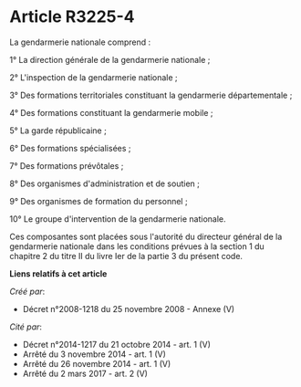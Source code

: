 # Article R3225-4

La gendarmerie nationale comprend :

1° La direction générale de la gendarmerie nationale ;

2° L'inspection de la gendarmerie nationale ;

3° Des formations territoriales constituant la gendarmerie départementale ;

4° Des formations constituant la gendarmerie mobile ;

5° La garde républicaine ;

6° Des formations spécialisées ;

7° Des formations prévôtales ;

8° Des organismes d'administration et de soutien ;

9° Des organismes de formation du personnel ;

10° Le groupe d'intervention de la gendarmerie nationale.

Ces composantes sont placées sous l'autorité du directeur général de la gendarmerie nationale dans les conditions prévues à
la section 1 du chapitre 2 du titre II du livre Ier de la partie 3 du présent code.

**Liens relatifs à cet article**

_Créé par_:

  - Décret n°2008-1218 du 25 novembre 2008 -  Annexe (V)

_Cité par_:

  - Décret n°2014-1217 du 21 octobre 2014 - art. 1 (V)
  - Arrêté du 3 novembre 2014 - art. 1 (V)
  - Arrêté du 26 novembre 2014 - art. 1 (V)
  - Arrêté du 2 mars 2017 - art. 2 (V)
